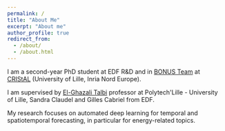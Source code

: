 ```yaml
---
permalink: /
title: "About Me"
excerpt: "About me"
author_profile: true
redirect_from: 
  - /about/
  - /about.html
---
```


I am a second-year PhD student at EDF R&D and in [BONUS Team](https://sites.google.com/view/bonus-research-group/) at [CRIStAL](https://www.cristal.univ-lille.fr/) (University of Lille, Inria Nord Europe).

I am supervised by [El-Ghazali Talbi](https://www.cristal.univ-lille.fr/~talbi/) professor at Polytech'Lille - University of Lille, Sandra Claudel and Gilles Cabriel from EDF.

My research focuses on automated deep learning for temporal and spatiotemporal forecasting, in particular for energy-related topics.
